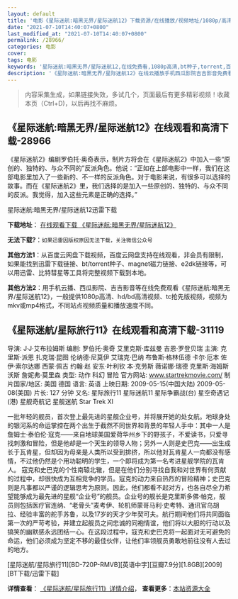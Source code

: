 ```yaml
---
layout: default
title: '电影《星际迷航:暗黑无界/星际迷航12》下载资源/在线播放/视频地址/1080p/高清/蓝光'
date: "2021-07-10T14:40:07+0800"
last_modified_at: "2021-07-10T14:40:07+0800"
permalink: /28966/
categories: 电影
cover:
tags: 电影
keywords: '星际迷航:暗黑无界/星际迷航12,在线免费看,1080p高清,bt种子,torrent,百度云盘,magnet,磁力链,迅雷下载资源'
description: '《星际迷航:暗黑无界/星际迷航12》在线云播放手机西瓜影院吉吉影音免费看，1080p高清bd/hd未删减完整版和tc抢先枪版，mkv/mp4格式，附带bt/torrent种子、magnet/磁力链、百度云盘、网盘资源迅雷下载链接'
---
```


>内容采集生成，如果链接失效，多试几个，页面最后有更多精彩视频！收藏本页（Ctrl+D)，以后再找不麻烦。


## 《星际迷航:暗黑无界/星际迷航12》在线观看和高清下载-28966

《星际迷航2》编剧罗伯托·奥奇表示，制片方将会在《星际迷航2》中加入一些&ldquo;原创的、独特的、与众不同的”反派角色。他说：“正如在上部电影中一样，我们在这部电影里加入了一些新的、不一样的反派角色。对于电影来说，有很多可以选择的故事。而在《星际迷航2》里，我们选择的是加入一些原创的、独特的、与众不同的反派。我觉得，加入这些元素是正确的选择。&rdquo;


星际迷航:暗黑无界/星际迷航12迅雷下载

**下载地址**： [在线观看下载 《星际迷航:暗黑无界/星际迷航12》](https://www.993dy.com//vod-detail-id-19613.html) 


**无法下载?**：`如果迅雷因版权原因无法下载，关注微信公众号 `

**其他方法1**：从百度云网盘下载视频，百度云网盘支持在线观看，非会员有限制，如果能找到迅雷下载链接、bt/torrent种子、magnet磁力链接、e2dk链接等，可以用迅雷、比特彗星等工具将完整视频下载到本地。

**其他方法2**：用手机云播、西瓜影院、吉吉影音等在线免费观看《星际迷航:暗黑无界/星际迷航12》，一般提供1080p高清、hd/bd高清视频、tc抢先版视频，视频为mkv或mp4格式，不同站点视频质量和播放速度不同。


## 《星际迷航/星际旅行11》在线观看和高清下载-31119

导演: J·J·艾布拉姆斯 编剧: 罗伯托·奥奇 艾里克斯·库兹曼 吉恩·罗登贝瑞 主演: 克里斯·派恩 扎克瑞·昆图 伦纳德·尼莫伊 艾瑞克·巴纳 布鲁斯·格林伍德 卡尔·厄本 佐伊·索尔达娜 西蒙·佩吉 约翰·赵 安东·叶利钦 本·克劳斯 薇诺娜·瑞德 克里斯·海姆斯沃斯 詹妮弗·莫里森 类型: 动作 科幻 冒险 官方网站: www.startrekmovie.com/ 制片国家/地区: 美国 德国 语言: 英语 上映日期: 2009-05-15(中国大陆) 2009-05-08(美国) 片长: 127 分钟 又名: 星际旅行11 星际迷航11 星际争霸战(台) 星空奇遇记(港) 星舰奇航记 星舰迷航 Star Trek XI

一批年轻的舰员，首次登上最先进的星舰企业号，并将展开她的处女航。地球身处的银河系的命运掌控在两个出生于截然不同世界和背景的年轻人手中：其中一人是詹姆士·泰伯伦·寇克——来自地球美国爱荷华州乡下的野孩子，不爱读书，只爱寻找刺激和冒险，但是他却是一个天生的领导人物；另外一人则是史巴克——出生成长于瓦肯星，但却因为母亲是人类所以受到排挤，所以他对瓦肯星人一向都没有感情，不过他仍然是个用功聪明的学生，一个即将成为第一名考进星舰学院的瓦肯人。 寇克和史巴克的个性南辕北辙，但是在他们分别寻找自我和对世界有何贡献的过程中，却很快成为互相竞争的学员。寇克的动力来自热烈的冒险精神；史巴克则是凡事都以严谨的逻辑思考为原则。因此，他们都看不起对方，也各自尽全力希望能够成为最先进的星舰“企业号”的舰员。企业号的舰长是克里斯多佛·帕克，舰员则包括医疗官连纳、“老骨头”麦考伊、轮机师蒙哥马利·史考特、通讯官乌胡拉、经验丰富的舵手苏鲁，以及17岁的天才少年契可夫。航行期间他们将共同面临第一次的严苛考验，并建立起舰员之间忠诚的同袍情谊，他们将以大胆的行动以及搞笑的幽默感永远团结一心。在这段过程中，寇克和史巴克将一起面对无可避免的命运，他们必须成为坚定不移的最佳伙伴，让他们率领舰员勇敢地前往没有人去过的地方。


[星际迷航/星际旅行11][BD-720P-RMVB][英语中字][豆瓣7.9分][1.8GB][2009][BT下载/迅雷下载]

**详情查看**： [《星际迷航/星际旅行11》详情介绍](/movie/31119/)， **查看更多**：[本站资源大全](/movie/t/all/)

